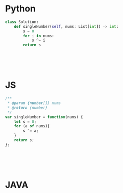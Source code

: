 # Python

```python
class Solution:
    def singleNumber(self, nums: List[int]) -> int:
        s = 0
        for i in nums:
            s ^= i
        return s
```

<br />
<br />
<br />

# JS
```js
/**
 * @param {number[]} nums
 * @return {number}
 */
var singleNumber = function(nums) {
    let s = 0;
    for (a of nums){
        s ^= a;
    }
    return s;
};
```

<br />
<br />
<br />

# JAVA
```java

```